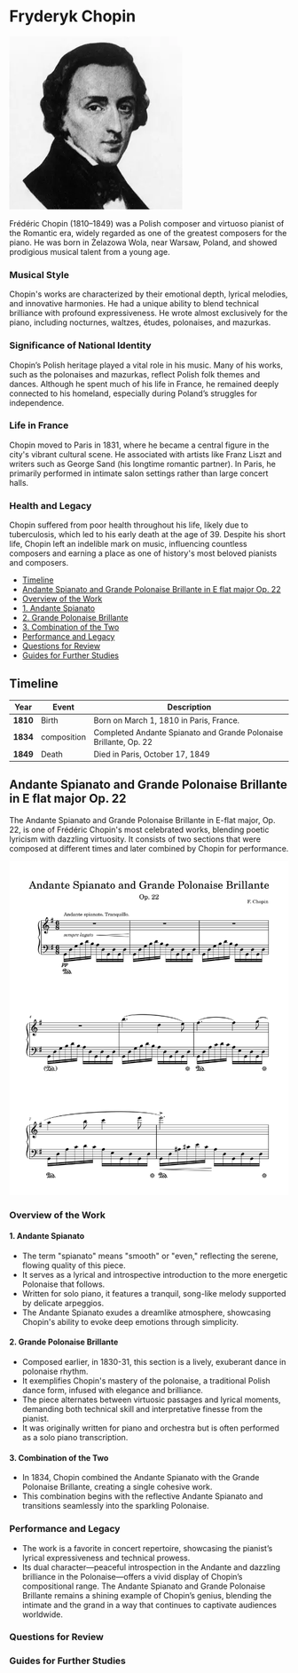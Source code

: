 # Fryderyk Chopin
![image](chopin.png)

Frédéric Chopin (1810–1849) was a Polish composer and virtuoso pianist of the Romantic era, widely regarded as one of the greatest composers for the piano. He was born in Żelazowa Wola, near Warsaw, Poland, and showed prodigious musical talent from a young age.
### Musical Style
Chopin's works are characterized by their emotional depth, lyrical melodies, and innovative harmonies. He had a unique ability to blend technical brilliance with profound expressiveness.
He wrote almost exclusively for the piano, including nocturnes, waltzes, études, polonaises, and mazurkas.
### Significance of National Identity
Chopin’s Polish heritage played a vital role in his music. Many of his works, such as the polonaises and mazurkas, reflect Polish folk themes and dances.
Although he spent much of his life in France, he remained deeply connected to his homeland, especially during Poland’s struggles for independence.
### Life in France
Chopin moved to Paris in 1831, where he became a central figure in the city's vibrant cultural scene. He associated with artists like Franz Liszt and writers such as George Sand (his longtime romantic partner).
In Paris, he primarily performed in intimate salon settings rather than large concert halls.
### Health and Legacy
Chopin suffered from poor health throughout his life, likely due to tuberculosis, which led to his early death at the age of 39.
Despite his short life, Chopin left an indelible mark on music, influencing countless composers and earning a place as one of history's most beloved pianists and composers.

- [Timeline](#timeline)
- [Andante Spianato and Grande Polonaise Brillante in E flat major Op. 22](#andante-spianato-and-grande-polonaise-brillante-in-e-flat-major-op-22)
- [Overview of the Work](#overview-of-the-work)
- [1. Andante Spianato](#1-andante-spianato)
- [2. Grande Polonaise Brillante](#2-grande-polonaise-brillante)
- [3. Combination of the Two](#3-combination-of-the-two)
- [Performance and Legacy](#performance-and-legacy)
- [Questions for Review](#questions-for-review)
- [Guides for Further Studies](#guides-for-further-studies)

## Timeline
|  Year    | Event                            | Description                                                                 | 
|----------|----------------------------------|-----------------------------------------------------------------------------|
| **1810** | Birth                            | Born on March 1, 1810 in Paris, France.                                     |
| **1834** | composition                      | Completed Andante Spianato and Grande Polonaise Brillante, Op. 22           | 
| **1849** | Death                            | Died in Paris, October 17, 1849                                             |


## Andante Spianato and Grande Polonaise Brillante in E flat major Op. 22
The Andante Spianato and Grande Polonaise Brillante in E-flat major, Op. 22, is one of Frédéric Chopin's most celebrated works, blending poetic lyricism with dazzling virtuosity. It consists of two sections that were composed at different times and later combined by Chopin for performance.

![image](chopin-polonaise.png)

### Overview of the Work
#### 1. Andante Spianato
- The term "spianato" means "smooth" or "even," reflecting the serene, flowing quality of this piece.
- It serves as a lyrical and introspective introduction to the more energetic Polonaise that follows.
- Written for solo piano, it features a tranquil, song-like melody supported by delicate arpeggios.
- The Andante Spianato exudes a dreamlike atmosphere, showcasing Chopin's ability to evoke deep emotions through simplicity.
#### 2. Grande Polonaise Brillante
- Composed earlier, in 1830-31, this section is a lively, exuberant dance in polonaise rhythm.
- It exemplifies Chopin's mastery of the polonaise, a traditional Polish dance form, infused with elegance and brilliance.
- The piece alternates between virtuosic passages and lyrical moments, demanding both technical skill and interpretative finesse from the pianist.
- It was originally written for piano and orchestra but is often performed as a solo piano transcription.
#### 3. Combination of the Two
- In 1834, Chopin combined the Andante Spianato with the Grande Polonaise Brillante, creating a single cohesive work.
- This combination begins with the reflective Andante Spianato and transitions seamlessly into the sparkling Polonaise.

### Performance and Legacy
- The work is a favorite in concert repertoire, showcasing the pianist’s lyrical expressiveness and technical prowess.
- Its dual character—peaceful introspection in the Andante and dazzling brilliance in the Polonaise—offers a vivid display of Chopin’s compositional range.
The Andante Spianato and Grande Polonaise Brillante remains a shining example of Chopin’s genius, blending the intimate and the grand in a way that continues to captivate audiences worldwide.

### Questions for Review
### Guides for Further Studies
